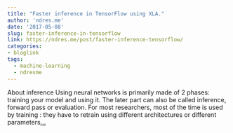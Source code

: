 ```yaml
---
title: "Faster inference in TensorFlow using XLA."
author: 'ndres.me'
date: '2017-05-08'
slug: faster-inference-in-tensorflow
link: https://ndres.me/post/faster-inference-tensorflow/
categories:
- bloglink
tags:
  - machine-learning
  - ndresme
---
```


About inference Using neural networks is primarily made of 2 phases: training your model and using it. The later part can also be called inference, forward pass or evaluation. For most researchers, most of the time is used by training : they have to retrain using different architectures or different parameters[... <i class="fas fa-external-link-alt"></i>](https://ndres.me/post/faster-inference-tensorflow/)

